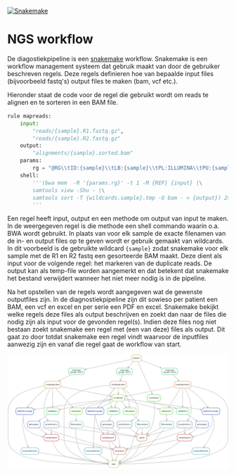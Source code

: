 [![Snakemake](https://img.shields.io/badge/snakemake-≥3.5.2-brightgreen.svg?style=flat-square)](https://snakemake.readthedocs.io/en/latest/)

# NGS workflow

De diagostiekpipeline is een [snakemake](http://snakemake.readthedocs.io/en/stable/)
workflow.  Snakemake is een workflow management systeem dat gebruik maakt van
door de gebruiker beschreven regels. Deze regels definieren hoe van bepaalde
input files (bijvoorbeeld fastq's) output files te maken (bam, vcf etc.).

Hieronder staat de code voor de regel die gebruikt wordt om reads te alignen
en te sorteren in een BAM file.  

```python
rule mapreads:
    input:
        "reads/{sample}.R1.fastq.gz",
        "reads/{sample}.R2.fastq.gz"
    output:
        "alignments/{sample}.sorted.bam"
    params:
        rg = "@RG\\tID:{sample}\\tLB:{sample}\\tPL:ILLUMINA\\tPU:{sample}\\tSM:{sample}"
    shell:
        '''(bwa mem  -R '{params.rg}' -t 1 -M {REF} {input} |\
        samtools view -Shu - |\
        samtools sort -T {wildcards.sample}.tmp -O bam - > {output}) 2> {log}
        '''
```

Een regel heeft input, output en een methode om output van input te maken. In
de weergegeven regel is die methode  een shell commando waarin o.a.
BWA wordt gebruikt.  In plaats van voor elk sample de exacte filenamen van de
in- en output files op te geven wordt er gebruik gemaakt van wildcards.
In dit voorbeeld is de gebruikte wildcard `{sample}` zodat snakemake voor elk
sample met de R1 en R2 fastq een gesorteerde BAM maakt. Deze dient als input
voor de volgende regel: het markeren van de duplicate reads. De output kan als
temp-file worden aangemerkt en dat betekent dat snakemake het bestand verwijdert
wanneer het niet meer nodig is in de pipeline.

Na het opstellen van de regels wordt aangegeven wat de
gewenste outputfiles zijn. In de diagnostiekpipeline zijn dit sowieso per patient een
BAM, een vcf en excel en per serie een PDF en excel. Snakemake
bekijkt welke regels deze files als output beschrijven en zoekt dan naar de
files die nodig zijn als input voor de gevonden regel(s). Indien deze files nog niet
bestaan zoekt snakemake een regel met (een van deze) files als output. Dit gaat
zo door totdat snakemake een regel vindt waarvoor de inputfiles aanwezig zijn
en vanaf die regel gaat de workflow van start.

![SnakeGraph](diagnostiek/docs/pipeline.png)
